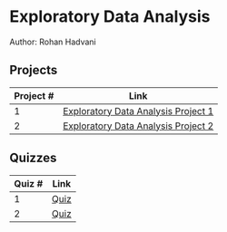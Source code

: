 # Exploratory Data Analysis
Author: Rohan Hadvani <br />

## Projects 

Project # | Link 
--- | --- 
1 |  [Exploratory Data Analysis Project 1](https://github.com/rohan27hadvani/datasciencecoursera/blob/master/4_Exploratory_Data_Analysis/project2/project2.md)
2 |  [Exploratory Data Analysis Project 2](https://github.com/rohan27hadvani/datasciencecoursera/tree/master/4.%20Exploratory%20Data%20Analysis/project2)

## Quizzes
Quiz # | Link 
--- | --- 
1 | [Quiz](https://github.com/rohan27hadvani/datasciencecoursera/blob/master/4_Exploratory_Data_Analysis/quizzes/quiz1.md)
2 | [Quiz](https://github.com/rohan27hadvani/datasciencecoursera/blob/master/4_Exploratory_Data_Analysis/quizzes/quiz2.md)
